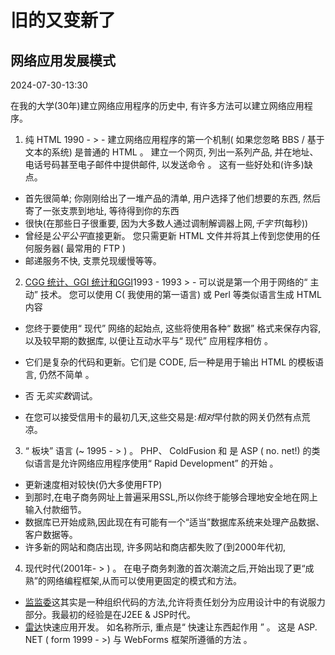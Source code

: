 # 旧的又变新了

## 网络应用发展模式

<datetime class="hidden">2024-07-30-13:30</datetime>

在我的大学(30年)建立网络应用程序的历史中, 有许多方法可以建立网络应用程序。

1. 纯 HTML 1990 - > - 建立网络应用程序的第一个机制( 如果您忽略 BBS / 基于文本的系统) 是普通的 HTML 。 建立一个网页, 列出一系列产品, 并在地址、 电话号码甚至电子邮件中提供邮件, 以发送命令 。
   这有一些好处和(许多)缺点。

- 首先很简单; 你刚刚给出了一堆产品的清单, 用户选择了他们想要的东西, 然后寄了一张支票到地址, 等待得到你的东西
- 很快(在那些日子很重要, 因为大多数人通过调制解调器上网,*千字节*(每秒))
- 曾经是*公平公平*直接更新。 您只需更新 HTML 文件并将其上传到您使用的任何服务器( 最常用的 FTP )
- 邮递服务不快, 支票兑现缓慢等等。

2. [CGG 统计、GGI 统计和GGI](https://webdevelopmenthistory.com/1993-cgi-scripts-and-early-server-side-web-programming/)1993 - 1993 > - 可以说是第一个用于网络的“ 主动” 技术。 您可以使用 C( 我使用的第一语言) 或 Perl 等类似语言生成 HTML 内容

- 您终于要使用“ 现代” 网络的起始点, 这些将使用各种“ 数据” 格式来保存内容, 以及较早期的数据库, 以便让互动水平与“ 现代” 应用程序相仿 。

- 它们是复杂的代码和更新。它们是 CODE, 后一种是用于输出 HTML 的模板语言, 仍然不简单 。

- 否 无*实实数*调试。

- 在您可以接受信用卡的最初几天,这些交易是:*相对*早付款的网关仍然有点荒凉。

3. “ 板块” 语言 (~ 1995 - > ) 。 PHP、 ColdFusion 和 是 ASP ( no. net!) 的类似语言是允许网络应用程序使用“ Rapid Development” 的开始 。

- 更新速度相对较快(仍大多使用FTP)
- 到那时,在电子商务网址上普遍采用SSL,所以你终于能够合理地安全地在网上输入付款细节。
- 数据库已开始成熟,因此现在有可能有一个“适当”数据库系统来处理产品数据、客户数据等。
- 许多新的网站和商店出现, 许多网站和商店都失败了(到2000年代初,

4. 现代时代(2001年- > ) 。 在电子商务刺激的首次潮流之后,开始出现了更“成熟”的网络编程框架,从而可以使用更固定的模式和方法。

- [监监委](https://en.wikipedia.org/wiki/Model%E2%80%93view%E2%80%93controller)这其实是一种组织代码的方法,允许将责任划分为应用设计中的有说服力部分。我最初的经验是在J2EE & JSP时代。
- [雷达](https://en.wikipedia.org/wiki/Rapid_application_development)快速应用开发。 如名称所示, 重点是“ 快速让东西起作用 ” 。 这是 ASP. NET ( form 1999 - >) 与 WebForms 框架所遵循的方法 。